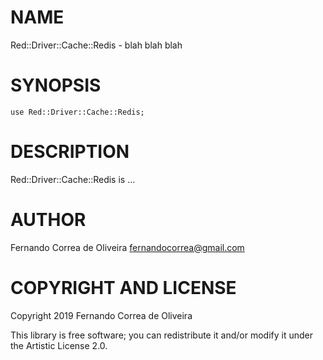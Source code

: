 NAME
====

Red::Driver::Cache::Redis - blah blah blah

SYNOPSIS
========

```perl6
use Red::Driver::Cache::Redis;
```

DESCRIPTION
===========

Red::Driver::Cache::Redis is ...

AUTHOR
======

Fernando Correa de Oliveira <fernandocorrea@gmail.com>

COPYRIGHT AND LICENSE
=====================

Copyright 2019 Fernando Correa de Oliveira

This library is free software; you can redistribute it and/or modify it under the Artistic License 2.0.

